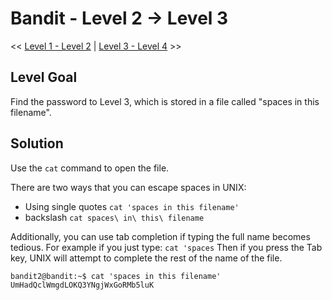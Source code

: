 # Bandit - Level 2 -> Level 3
<< [Level 1 - Level 2](https://github.com/Dennis-Dang/OverTheWire/blob/main/0_bandit/level_1-2.md) | [Level 3 - Level 4](https://github.com/Dennis-Dang/OverTheWire/blob/main/0_bandit/level_3-4.md) >>

## Level Goal
Find the password to Level 3, which is stored in a file called "spaces in this filename".

## Solution
Use the `cat` command to open the file. 

There are two ways that you can escape spaces in UNIX:
- Using single quotes
	`cat 'spaces in this filename'`
- backslash
	`cat spaces\ in\ this\ filename`

Additionally, you can use tab completion if typing the full name becomes tedious. 
For example if you just type:
`cat 'spaces`
Then if you press the Tab key, UNIX will attempt to complete the rest of the name of the file.

```console
bandit2@bandit:~$ cat 'spaces in this filename'
UmHadQclWmgdLOKQ3YNgjWxGoRMb5luK
```
